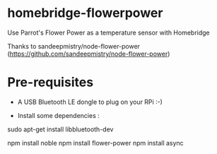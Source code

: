 # homebridge-flowerpower
Use Parrot's Flower Power as a temperature sensor with Homebridge

Thanks to sandeepmistry/node-flower-power (https://github.com/sandeepmistry/node-flower-power)

# Pre-requisites

- A USB Bluetooth LE dongle to plug on your RPi :-)

- Install some dependencies :

sudo apt-get install libbluetooth-dev

npm install noble
npm install flower-power
npm install async

